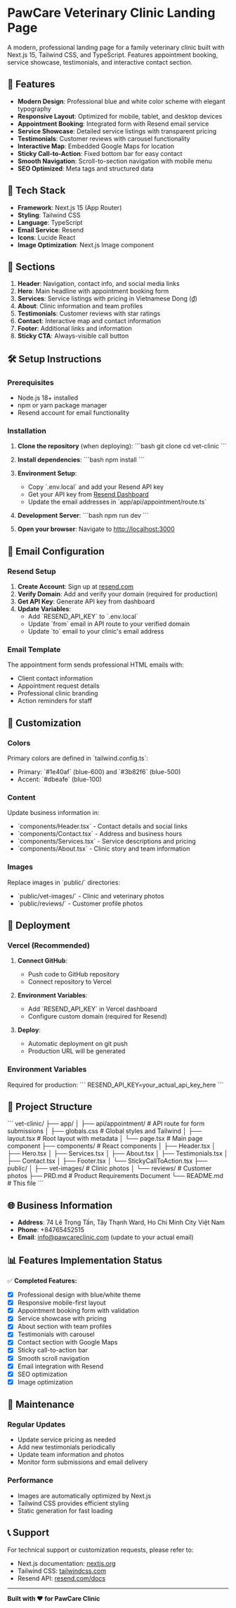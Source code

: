 # PawCare Veterinary Clinic Landing Page

A modern, professional landing page for a family veterinary clinic built with Next.js 15, Tailwind CSS, and TypeScript. Features appointment booking, service showcase, testimonials, and interactive contact section.

## 🌟 Features

- **Modern Design**: Professional blue and white color scheme with elegant typography
- **Responsive Layout**: Optimized for mobile, tablet, and desktop devices
- **Appointment Booking**: Integrated form with Resend email service
- **Service Showcase**: Detailed service listings with transparent pricing
- **Testimonials**: Customer reviews with carousel functionality
- **Interactive Map**: Embedded Google Maps for location
- **Sticky Call-to-Action**: Fixed bottom bar for easy contact
- **Smooth Navigation**: Scroll-to-section navigation with mobile menu
- **SEO Optimized**: Meta tags and structured data

## 🚀 Tech Stack

- **Framework**: Next.js 15 (App Router)
- **Styling**: Tailwind CSS
- **Language**: TypeScript
- **Email Service**: Resend
- **Icons**: Lucide React
- **Image Optimization**: Next.js Image component

## 📱 Sections

1. **Header**: Navigation, contact info, and social media links
2. **Hero**: Main headline with appointment booking form
3. **Services**: Service listings with pricing in Vietnamese Dong (₫)
4. **About**: Clinic information and team profiles
5. **Testimonials**: Customer reviews with star ratings
6. **Contact**: Interactive map and contact information
7. **Footer**: Additional links and information
8. **Sticky CTA**: Always-visible call button

## 🛠️ Setup Instructions

### Prerequisites

- Node.js 18+ installed
- npm or yarn package manager
- Resend account for email functionality

### Installation

1. **Clone the repository** (when deploying):
   \`\`\`bash
   git clone <repository-url>
   cd vet-clinic
   \`\`\`

2. **Install dependencies**:
   \`\`\`bash
   npm install
   \`\`\`

3. **Environment Setup**:
   - Copy \`.env.local\` and add your Resend API key
   - Get your API key from [Resend Dashboard](https://resend.com/api-keys)
   - Update the email addresses in \`app/api/appointment/route.ts\`

4. **Development Server**:
   \`\`\`bash
   npm run dev
   \`\`\`

5. **Open your browser**:
   Navigate to [http://localhost:3000](http://localhost:3000)

## 📧 Email Configuration

### Resend Setup

1. **Create Account**: Sign up at [resend.com](https://resend.com)
2. **Verify Domain**: Add and verify your domain (required for production)
3. **Get API Key**: Generate API key from dashboard
4. **Update Variables**:
   - Add \`RESEND_API_KEY\` to \`.env.local\`
   - Update \`from\` email in API route to your verified domain
   - Update \`to\` email to your clinic's email address

### Email Template

The appointment form sends professional HTML emails with:
- Client contact information
- Appointment request details
- Professional clinic branding
- Action reminders for staff

## 🎨 Customization

### Colors

Primary colors are defined in \`tailwind.config.ts\`:
- Primary: \`#1e40af\` (blue-600) and \`#3b82f6\` (blue-500)
- Accent: \`#dbeafe\` (blue-100)

### Content

Update business information in:
- \`components/Header.tsx\` - Contact details and social links
- \`components/Contact.tsx\` - Address and business hours
- \`components/Services.tsx\` - Service descriptions and pricing
- \`components/About.tsx\` - Clinic story and team information

### Images

Replace images in \`public/\` directories:
- \`public/vet-images/\` - Clinic and veterinary photos
- \`public/reviews/\` - Customer profile photos

## 🚀 Deployment

### Vercel (Recommended)

1. **Connect GitHub**:
   - Push code to GitHub repository
   - Connect repository to Vercel

2. **Environment Variables**:
   - Add \`RESEND_API_KEY\` in Vercel dashboard
   - Configure custom domain (required for Resend)

3. **Deploy**:
   - Automatic deployment on git push
   - Production URL will be generated

### Environment Variables

Required for production:
\`\`\`
RESEND_API_KEY=your_actual_api_key_here
\`\`\`

## 📁 Project Structure

\`\`\`
vet-clinic/
├── app/
│   ├── api/appointment/     # API route for form submissions
│   ├── globals.css          # Global styles and Tailwind
│   ├── layout.tsx           # Root layout with metadata
│   └── page.tsx             # Main page component
├── components/              # React components
│   ├── Header.tsx
│   ├── Hero.tsx
│   ├── Services.tsx
│   ├── About.tsx
│   ├── Testimonials.tsx
│   ├── Contact.tsx
│   ├── Footer.tsx
│   └── StickyCallToAction.tsx
├── public/
│   ├── vet-images/          # Clinic photos
│   └── reviews/             # Customer photos
├── PRD.md                   # Product Requirements Document
└── README.md                # This file
\`\`\`

## 🌐 Business Information

- **Address**: 74 Lê Trọng Tấn, Tây Thạnh Ward, Ho Chi Minh City Việt Nam
- **Phone**: +84765452515
- **Email**: info@pawcareclinic.com (update to your actual email)

## 📊 Features Implementation Status

✅ **Completed Features:**
- [x] Professional design with blue/white theme
- [x] Responsive mobile-first layout
- [x] Appointment booking form with validation
- [x] Service showcase with pricing
- [x] About section with team profiles
- [x] Testimonials with carousel
- [x] Contact section with Google Maps
- [x] Sticky call-to-action bar
- [x] Smooth scroll navigation
- [x] Email integration with Resend
- [x] SEO optimization
- [x] Image optimization

## 🔧 Maintenance

### Regular Updates

- Update service pricing as needed
- Add new testimonials periodically
- Update team information and photos
- Monitor form submissions and email delivery

### Performance

- Images are automatically optimized by Next.js
- Tailwind CSS provides efficient styling
- Static generation for fast loading

## 📞 Support

For technical support or customization requests, please refer to:
- Next.js documentation: [nextjs.org](https://nextjs.org)
- Tailwind CSS: [tailwindcss.com](https://tailwindcss.com)
- Resend API: [resend.com/docs](https://resend.com/docs)

---

**Built with ❤️ for PawCare Clinic** 